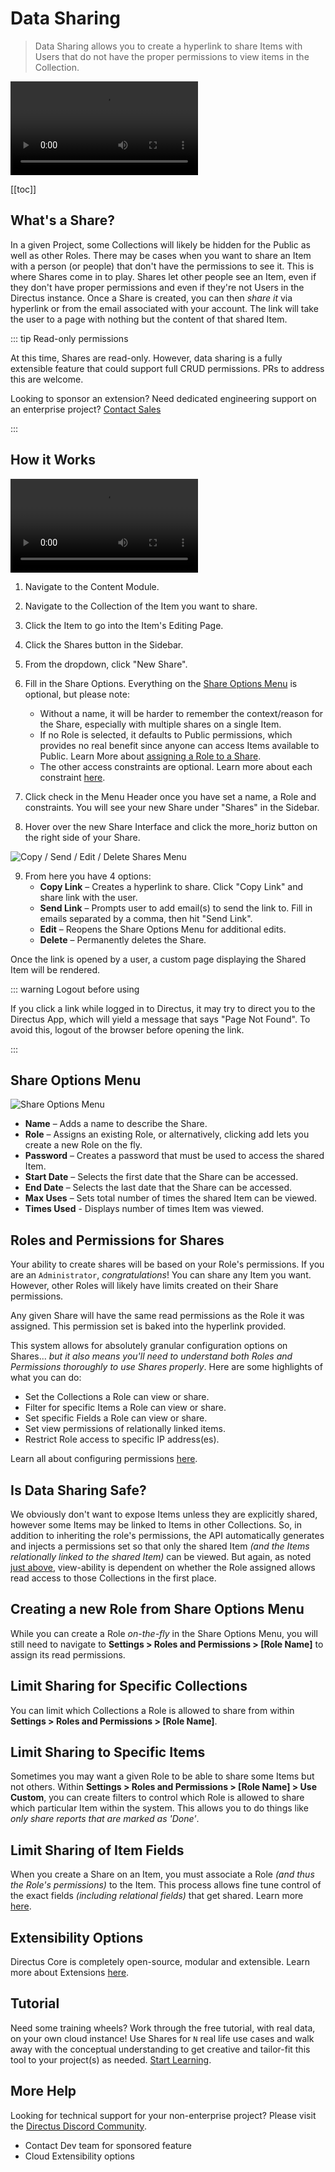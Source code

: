 # Data Sharing

> Data Sharing allows you to create a hyperlink to share Items with Users that do not have the proper permissions to
> view items in the Collection.

![What Shares look like](video.mp4)

[[toc]]

## What's a Share?

In a given Project, some Collections will likely be hidden for the Public as well as other Roles. There may be cases
when you want to share an Item with a person (or people) that don't have the permissions to see it. This is where Shares
come in to play. Shares let other people see an Item, even if they don't have proper permissions and even if they're not
Users in the Directus instance. Once a Share is created, you can then _share it_ via hyperlink or from the email
associated with your account. The link will take the user to a page with nothing but the content of that shared Item.

::: tip Read-only permissions

At this time, Shares are read-only. However, data sharing is a fully extensible feature that could support full CRUD
permissions. PRs to address this are welcome.

Looking to sponsor an extension? Need dedicated engineering support on an enterprise project? [Contact Sales]()

:::

## How it Works

![How to create a Data Share](video.mp4)

1. Navigate to the Content Module.
2. Navigate to the Collection of the Item you want to share.
3. Click the Item to go into the Item's Editing Page.
4. Click the Shares button in the Sidebar.
5. From the dropdown, click "New Share".
6. Fill in the Share Options. Everything on the [Share Options Menu](#share-options-menu) is optional, but please note:

   - Without a name, it will be harder to remember the context/reason for the Share, especially with multiple shares on
     a single Item.
   - If no Role is selected, it defaults to Public permissions, which provides no real benefit since anyone can access
     Items available to Public. Learn More about [assigning a Role to a Share](#assigning-a-role-to-a-share).
   - The other access constraints are optional. Learn more about each constraint [here](#share-options-menu).

7. Click <span mi btn>check</span> in the Menu Header once you have set a name, a Role and constraints. You will see
   your new Share under "Shares" in the Sidebar.

8. Hover over the new Share Interface and click the <span mi icon>more_horiz</span> button on the right side of your
   Share.

![Copy / Send / Edit / Delete Shares Menu]()

9. From here you have 4 options:
   - **Copy Link** – Creates a hyperlink to share. Click "Copy Link" and share link with the user.
   - **Send Link** – Prompts user to add email(s) to send the link to. Fill in emails separated by a comma, then hit
     "Send Link".
   - **Edit** – Reopens the Share Options Menu for additional edits.
   - **Delete** – Permanently deletes the Share.

Once the link is opened by a user, a custom page displaying the Shared Item will be rendered.

::: warning Logout before using

If you click a link while logged in to Directus, it may try to direct you to the Directus App, which will yield a
message that says "Page Not Found". To avoid this, logout of the browser before opening the link.

:::

## Share Options Menu

![Share Options Menu](https://cdn.directus.io/docs/v9/app-guide/content/data-shares/shares-options-menu-20220209A.webp)

- **Name** – Adds a name to describe the Share.
- **Role** – Assigns an existing Role, or alternatively, clicking <span mi icon>add</span> lets you create a new Role on
  the fly.
- **Password** – Creates a password that must be used to access the shared Item.
- **Start Date** – Selects the first date that the Share can be accessed.
- **End Date** – Selects the last date that the Share can be accessed.
- **Max Uses** – Sets total number of times the shared Item can be viewed.
- **Times Used** - Displays number of times Item was viewed.

## Roles and Permissions for Shares

Your ability to create shares will be based on your Role's permissions. If you are an `Administrator`,
_congratulations_! You can share any Item you want. However, other Roles will likely have limits created on their Share
permissions.

Any given Share will have the same read permissions as the Role it was assigned. This permission set is baked into the
hyperlink provided.

This system allows for absolutely granular configuration options on Shares... _but it also means you'll need to
understand both Roles and Permissions thoroughly to use Shares properly_. Here are some highlights of what you can do:

- Set the Collections a Role can view or share.
- Filter for specific Items a Role can view or share.
- Set specific Fields a Role can view or share.
- Set view permissions of relationally linked items.
- Restrict Role access to specific IP address(es).

Learn all about configuring permissions [here](configuration/users-roles-permissions/#configuring-permissions).

## Is Data Sharing Safe?

We obviously don't want to expose Items unless they are explicitly shared, however some Items may be linked to Items in
other Collections. So, in addition to inheriting the role's permissions, the API automatically generates and injects a
permissions set so that only the shared Item _(and the Items relationally linked to the shared Item)_ can be viewed. But
again, as noted [just above](#roles-and-permissions-for-shares), view-ability is dependent on whether the Role assigned
allows read access to those Collections in the first place.

## Creating a new Role from Share Options Menu

While you can create a Role _on-the-fly_ in the Share Options Menu, you will still need to navigate to **Settings >
Roles and Permissions > [Role Name]** to assign its read permissions.

## Limit Sharing for Specific Collections

You can limit which Collections a Role is allowed to share from within **Settings > Roles and Permissions > [Role
Name]**.

## Limit Sharing to Specific Items

Sometimes you may want a given Role to be able to share some Items but not others. Within **Settings > Roles and
Permissions > [Role Name] > Use Custom**, you can create filters to control which Role is allowed to share which
particular Item within the system. This allows you to do things like _only share reports that are marked as 'Done'_.

## Limit Sharing of Item Fields

When you create a Share on an Item, you must associate a Role _(and thus the Role's permissions)_ to the Item. This
process allows fine tune control of the exact fields _(including relational fields)_ that get shared. Learn more
[here](http://localhost:8080/configuration/users-roles-permissions/#configuring-permissions).

## Extensibility Options

Directus Core is completely open-source, modular and extensible. Learn more about Extensions
[here](extensions/introduction/).

## Tutorial

Need some training wheels? Work through the free tutorial, with real data, on your own cloud instance! Use Shares for
`N` real life use cases and walk away with the conceptual understanding to get creative and tailor-fit this tool to your
project(s) as needed. [Start Learning]().

## More Help

Looking for technical support for your non-enterprise project? Please visit the
[Directus Discord Community](https://directus.chat/).

- Contact Dev team for sponsored feature
- Cloud Extensibility options
